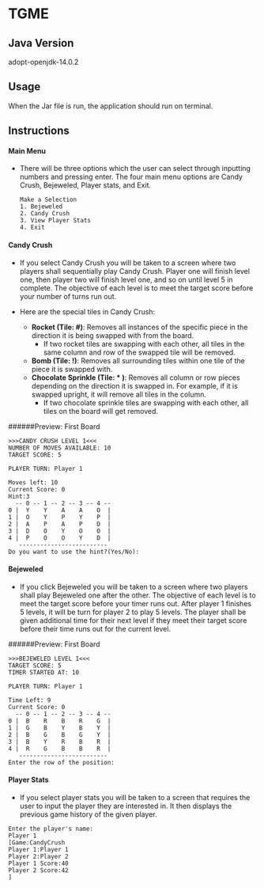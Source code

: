 # TGME

## Java Version
adopt-openjdk-14.0.2

## Usage
When the Jar file is run, the application should run on terminal.

## Instructions
#### Main Menu
- There will be three options which the user can select through inputting numbers and pressing enter.
The four main menu options are Candy Crush, Bejeweled, Player stats, and Exit.
    ```
    Make a Selection
    1. Bejeweled
    2. Candy Crush
    3. View Player Stats
    4. Exit
    ```
  
#### Candy Crush

- If you select Candy Crush you will be taken to a screen where two players shall sequentially play Candy Crush. 
  Player one will finish level one, then player two will finish level one, and so on until level 5 in complete.
  The objective of each level is to meet the target score before your number of turns run out.
  

- Here are the special tiles in Candy Crush:
  
  - **Rocket (Tile: #)**: Removes all instances of the specific piece in the direction it is being swapped with from the board.
      - If two rocket tiles are swapping with each other, all tiles in the same column and row of the swapped tile will be removed.
  - **Bomb (Tile: !)**: Removes all surrounding tiles within one tile of the piece it is swapped with.
  - **Chocolate Sprinkle (Tile: \* )**: Removes all column or row pieces depending on the direction it is swapped in. For example, if it is swapped upright, it will remove all tiles in the column.
    - If two chocolate sprinkle tiles are swapping with each other, all tiles on the board will get removed.

######Preview: First Board
```
>>>CANDY CRUSH LEVEL 1<<<
NUMBER OF MOVES AVAILABLE: 10
TARGET SCORE: 5

PLAYER TURN: Player 1

Moves left: 10
Current Score: 0
Hint:3
  -- 0 -- 1 -- 2 -- 3 -- 4 --
0 |  Y    Y    A    A    O  |
1 |  O    Y    P    Y    P  |
2 |  A    P    A    P    D  |
3 |  D    O    Y    O    O  |
4 |  P    O    O    Y    D  |
   -------------------------
Do you want to use the hint?(Yes/No):

```
#### Bejeweled
- If you click Bejeweled you will be taken to a screen where two players shall play Bejeweled one after the other. 
  The objective of each level is to meet the target score before your timer runs out.
  After player 1 finishes 5 levels, it will be turn for player 2 to play 5 levels.
  The player shall be given additional time for their next level if they meet their target score before their time runs out for the current level.

######Preview: First Board
```
>>>BEJEWELED LEVEL 1<<<
TARGET SCORE: 5
TIMER STARTED AT: 10

PLAYER TURN: Player 1

Time Left: 9
Current Score: 0
  -- 0 -- 1 -- 2 -- 3 -- 4 --
0 |  B    R    B    R    G  |
1 |  G    B    Y    B    Y  |
2 |  B    G    B    G    Y  |
3 |  B    Y    R    B    R  |
4 |  R    G    B    B    R  |
   -------------------------
Enter the row of the position: 
```

#### Player Stats
- If you select player stats you will be taken to a screen that requires the user to input the player they are interested in. It then displays the previous game history of the given player.
```
Enter the player's name:
Player 1
[Game:CandyCrush
Player 1:Player 1
Player 2:Player 2
Player 1 Score:40
Player 2 Score:42
]
```